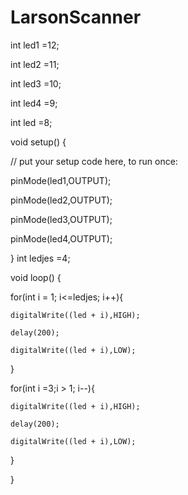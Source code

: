 # LarsonScanner

int led1 =12;

int led2 =11;

int led3 =10;

int led4 =9;

int led =8;

void setup() {

  // put your setup code here, to run once:
  
  pinMode(led1,OUTPUT);
  
  pinMode(led2,OUTPUT);
  
  pinMode(led3,OUTPUT);
  
  pinMode(led4,OUTPUT);


}
  int ledjes =4;
  
void loop() {

  for(int i = 1; i<=ledjes; i++){
    
    digitalWrite((led + i),HIGH);
    
    delay(200);
    
    digitalWrite((led + i),LOW);
    
  }
 
  for(int i =3;i > 1; i--){
  
    digitalWrite((led + i),HIGH);
    
    delay(200);
    
    digitalWrite((led + i),LOW);
    
  }

 }
